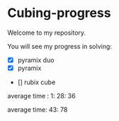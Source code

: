 # Cubing-progress
Welcome to my repository.

You will see my progress in solving:
- [x] pyramix duo
- [x] pyramix
- [] rubix cube

average time : 1: 28: 36

average time: 43: 78
